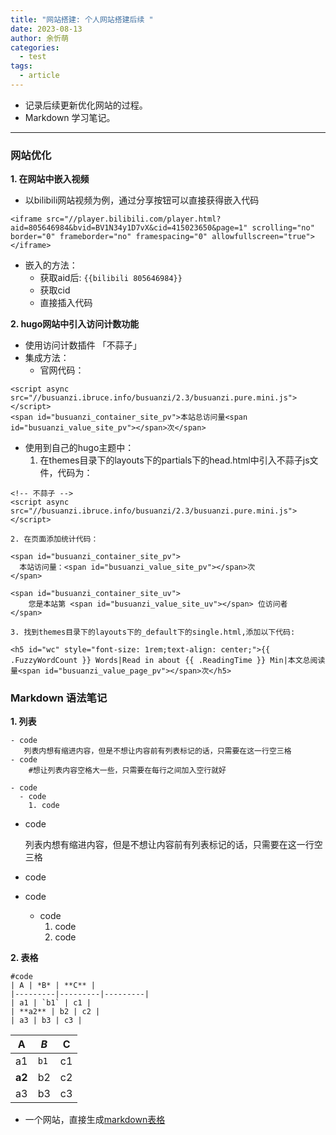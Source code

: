 ```yaml
---
title: "网站搭建: 个人网站搭建后续 "
date: 2023-08-13
author: 余忻萌
categories:
  - test
tags:
  - article
---
```


- 记录后续更新优化网站的过程。
- Markdown 学习笔记。

---

### **网站优化**
**1.  在网站中嵌入视频**
- 以bilibili网站视频为例，通过分享按钮可以直接获得嵌入代码
```
<iframe src="//player.bilibili.com/player.html?aid=805646984&bvid=BV1N34y1D7vX&cid=415023650&page=1" scrolling="no" border="0" frameborder="no" framespacing="0" allowfullscreen="true"> </iframe>
```
- 嵌入的方法：
  - 获取aid后:  ```{{bilibili 805646984}}```
  - 获取cid
  - 直接插入代码

**2.  hugo网站中引入访问计数功能**
- 使用访问计数插件 「不蒜子」
- 集成方法：
  - 官网代码：
 ```
 <script async src="//busuanzi.ibruce.info/busuanzi/2.3/busuanzi.pure.mini.js"></script>
 <span id="busuanzi_container_site_pv">本站总访问量<span id="busuanzi_value_site_pv"></span>次</span>
 ```
  - 使用到自己的hugo主题中：
    1. 在themes目录下的layouts下的partials下的head.html中引入不蒜子js文件，代码为：
    
  ```
  <!-- 不蒜子 -->
  <script async src="//busuanzi.ibruce.info/busuanzi/2.3/busuanzi.pure.mini.js"></script>
  ```

    2. 在页面添加统计代码：

  ```
  <span id="busuanzi_container_site_pv">
    本站访问量：<span id="busuanzi_value_site_pv"></span>次
  </span>
 
  <span id="busuanzi_container_site_uv">
      您是本站第 <span id="busuanzi_value_site_uv"></span> 位访问者
  </span>
  ```

    3. 找到themes目录下的layouts下的_default下的single.html,添加以下代码:

  ```
  <h5 id="wc" style="font-size: 1rem;text-align: center;">{{ .FuzzyWordCount }} Words|Read in about {{ .ReadingTime }} Min|本文总阅读量<span id="busuanzi_value_page_pv"></span>次</h5>
  ```

### **Markdown 语法笔记**
**1. 列表**
```
- code
   列表内想有缩进内容，但是不想让内容前有列表标记的话，只需要在这一行空三格
- code
    #想让列表内容空格大一些，只需要在每行之间加入空行就好

- code
  - code
    1. code
```
- code

   列表内想有缩进内容，但是不想让内容前有列表标记的话，只需要在这一行空三格
- code

- code
  - code
    1. code
    2. code

**2. 表格**
```
#code
| A | *B* | **C** |
|---------|---------|---------|
| a1 | `b1` | c1 |
| **a2** | b2 | c2 |
| a3 | b3 | c3 |
```
| A | *B* | **C** |
|---------|---------|---------|
| a1 | `b1` | c1 |
| **a2** | b2 | c2 |
| a3 | b3 | c3 |

- 一个网站，直接生成[markdown表格](https://www.tablesgenerator.com/markdown_tables)


